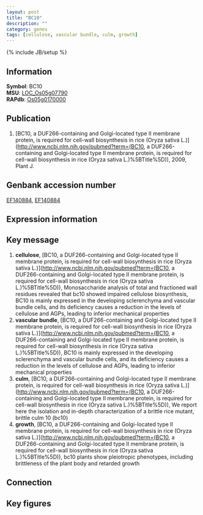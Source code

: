 ```yaml
---
layout: post
title: "BC10"
description: ""
category: genes
tags: [cellulose, vascular bundle, culm, growth]
---
```

{% include JB/setup %}

## Information
__Symbol__: BC10  
__MSU__: [LOC_Os05g07790](http://rice.plantbiology.msu.edu/cgi-bin/ORF_infopage.cgi?orf=LOC_Os05g07790)  
__RAPdb__: [Os05g0170000](http://rapdb.dna.affrc.go.jp/viewer/gbrowse_details/irgsp1?name=Os05g0170000)  

## Publication
1. [BC10, a DUF266-containing and Golgi-located type II membrane protein, is required for cell-wall biosynthesis in rice (Oryza sativa L.)](http://www.ncbi.nlm.nih.gov/pubmed?term=(BC10, a DUF266-containing and Golgi-located type II membrane protein, is required for cell-wall biosynthesis in rice (Oryza sativa L.)%5BTitle%5D)), 2009, Plant J.

## Genbank accession number
[EF140884](http://www.ncbi.nlm.nih.gov/nuccore/EF140884), [EF140884](http://www.ncbi.nlm.nih.gov/nuccore/EF140884)

## Expression information

## Key message
1. __cellulose__, [BC10, a DUF266-containing and Golgi-located type II membrane protein, is required for cell-wall biosynthesis in rice (Oryza sativa L.)](http://www.ncbi.nlm.nih.gov/pubmed?term=(BC10, a DUF266-containing and Golgi-located type II membrane protein, is required for cell-wall biosynthesis in rice (Oryza sativa L.)%5BTitle%5D)),  Monosaccharide analysis of total and fractioned wall residues revealed that bc10 showed impaired cellulose biosynthesis, BC10 is mainly expressed in the developing sclerenchyma and vascular bundle cells, and its deficiency causes a reduction in the levels of cellulose and AGPs, leading to inferior mechanical properties
2. __vascular bundle__, [BC10, a DUF266-containing and Golgi-located type II membrane protein, is required for cell-wall biosynthesis in rice (Oryza sativa L.)](http://www.ncbi.nlm.nih.gov/pubmed?term=(BC10, a DUF266-containing and Golgi-located type II membrane protein, is required for cell-wall biosynthesis in rice (Oryza sativa L.)%5BTitle%5D)),  BC10 is mainly expressed in the developing sclerenchyma and vascular bundle cells, and its deficiency causes a reduction in the levels of cellulose and AGPs, leading to inferior mechanical properties
3. __culm__, [BC10, a DUF266-containing and Golgi-located type II membrane protein, is required for cell-wall biosynthesis in rice (Oryza sativa L.)](http://www.ncbi.nlm.nih.gov/pubmed?term=(BC10, a DUF266-containing and Golgi-located type II membrane protein, is required for cell-wall biosynthesis in rice (Oryza sativa L.)%5BTitle%5D)),  We report here the isolation and in-depth characterization of a brittle rice mutant, brittle culm 10 (bc10)
4. __growth__, [BC10, a DUF266-containing and Golgi-located type II membrane protein, is required for cell-wall biosynthesis in rice (Oryza sativa L.)](http://www.ncbi.nlm.nih.gov/pubmed?term=(BC10, a DUF266-containing and Golgi-located type II membrane protein, is required for cell-wall biosynthesis in rice (Oryza sativa L.)%5BTitle%5D)),  bc10 plants show pleiotropic phenotypes, including brittleness of the plant body and retarded growth

## Connection

## Key figures


